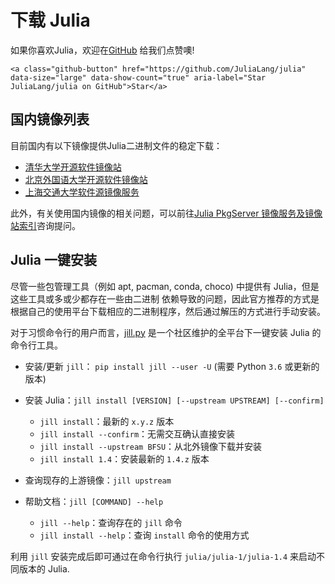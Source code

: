 

# 下载 Julia

如果你喜欢Julia，欢迎在[GitHub](https://github.com/JuliaLang/julia) 给我们点赞噢!

~~~
<a class="github-button" href="https://github.com/JuliaLang/julia" data-size="large" data-show-count="true" aria-label="Star JuliaLang/julia on GitHub">Star</a>
~~~

## 国内镜像列表

目前国内有以下镜像提供Julia二进制文件的稳定下载：

- [清华大学开源软件镜像站](https://mirrors.tuna.tsinghua.edu.cn/help/julia-releases/)
- [北京外国语大学开源软件镜像站](https://mirrors.bfsu.edu.cn/help/julia-releases/)
- [上海交通大学软件源镜像服务](https://mirrors.sjtug.sjtu.edu.cn/julia-releases/)


此外，有关使用国内镜像的相关问题，可以前往[Julia PkgServer 镜像服务及镜像站索引](https://discourse.juliacn.com/t/topic/2969/54)咨询提问。

## Julia 一键安装

尽管一些包管理工具（例如 apt, pacman, conda, choco) 中提供有 Julia，但是这些工具或多或少都存在一些由二进制 依赖导致的问题，因此官方推荐的方式是根据自己的使用平台下载相应的二进制程序，然后通过解压的方式进行手动安装。

对于习惯命令行的用户而言，[jill.py](https://github.com/johnnychen94/jill.py) 是一个社区维护的全平台下一键安装 Julia 的命令行工具。

- 安装/更新 `jill`： `pip install jill --user -U` (需要 Python `3.6` 或更新的版本)

- 安装 Julia：`jill install [VERSION] [--upstream UPSTREAM] [--confirm]`

  - `jill install`：最新的 `x.y.z` 版本
  - `jill install --confirm`：无需交互确认直接安装
  - `jill install --upstream BFSU`：从北外镜像下载并安装
  - `jill install 1.4`：安装最新的 `1.4.z` 版本

- 查询现存的上游镜像：`jill upstream`
- 帮助文档：`jill [COMMAND] --help`
  - `jill --help`：查询存在的 `jill` 命令
  - `jill install --help`：查询 `install` 命令的使用方式

利用 `jill` 安装完成后即可通过在命令行执行 `julia/julia-1/julia-1.4` 来启动不同版本的 Julia.
